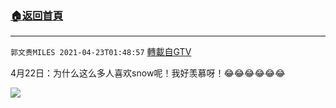 ﻿###  [:house:返回首頁](https://github.com/ourhimalayas/txt)
---

`郭文贵MILES 2021-04-23T01:48:57` [轉載自GTV](https://gtv.org/web/#/UserInfo/5e596957357cc612d35a8044)

4月22日：为什么这么多人喜欢snow呢！我好羡慕呀！😂😂😂😂😂😂

[![](https://filegroup.gtv.org/cdn-cgi/image/width=600/https://filegroup.gtv.org/group7/web/20210423/01/48/0/e9c3f23bb68250c8a47ea4fadc93424c.jpg)](https://filegroup.gtv.org/group7/web/20210423/01/48/0/18716db100d79effc894d324d1fab978.mp4)